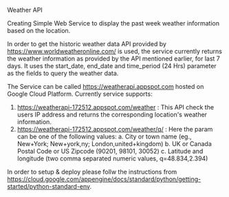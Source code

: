 Weather API

Creating Simple Web Service to display the past week weather information based on the location.

In order to get the historic weather data API provided by https://www.worldweatheronline.com/ is used, the service currently returns the weather information as provided by the API mentioned earlier, for last 7 days. It uses the start_date, end_date and time_period (24 Hrs) parameter as the fields to query the weather data.

The Service can be called https://weatherapi.appspot.com hosted on Google Cloud Platform. Currently service supports:

1. https://weatherapi-172512.appspot.com/weather : This API check the users IP address and returns the corresponding location's weather information.
2. https://weatherapi-172512.appspot.com/weather/q/<param> : Here the param can be one of the following values:
    a. City or town name (eg., New+York; New+york,ny; London,united+kingdom) 
    b. UK or Canada Postal Code or US Zipcode (90201, 98101, 30052)
    c. Latitude and longitude (two comma separated numeric values, q=48.834,2.394)

In order to setup & deploy please follw the instructions from https://cloud.google.com/appengine/docs/standard/python/getting-started/python-standard-env.

